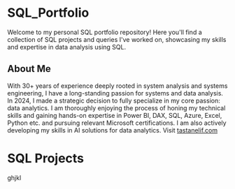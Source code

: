 # SQL_Portfolio
Welcome to my personal SQL portfolio repository! Here you'll find a collection of SQL projects and queries I've worked on, showcasing my skills and expertise in data analysis using SQL.
## About Me
With 30+ years of experience deeply rooted in system analysis and systems engineering, I have a long-standing passion for systems and data analysis. In 2024, I made a strategic decision to fully specialize in my core passion: data analytics. I am thoroughly enjoying the process of honing my technical skills and gaining hands-on expertise in Power BI, DAX, SQL, Azure, Excel, Python etc. and pursuing relevant Microsoft certifications. I am also actively developing my skills in AI solutions for data analytics. Visit [tastanelif.com](https://tastanelif.com/)
# SQL Projects
ghjkl


